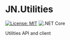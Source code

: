 # JN.Utilities

[![License: MIT](https://img.shields.io/badge/License-MIT-yellow.svg)](https://opensource.org/licenses/MIT) ![.NET Core](https://github.com/jlnovais/JN.Utilities/workflows/.NET%20Core/badge.svg)

Utilities API and client
